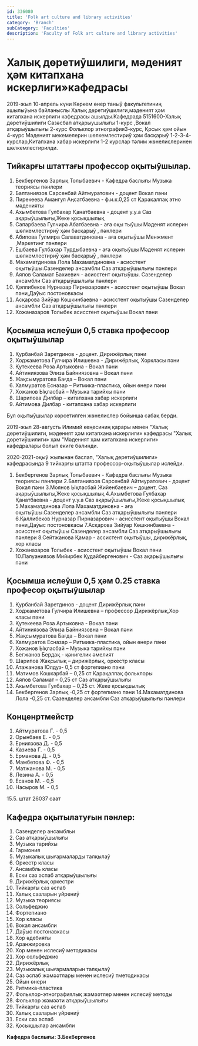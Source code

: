 ```yaml
---
id: 336080
title: 'Folk art culture and library activities'
category: 'Branch'
subCategory: 'Faculties'
description: 'Faculty of Folk art culture and library activities'
---
```


# Халық дѳретиȳшилиги, мәденият ҳәм китапхана искерлиги»кафедрасы

2019-жыл 10-апрель күни Кѳркем ѳнер таныȳ факультетиниң ашылыȳына байланыслы Халық дѳретиȳшилиги,мәденият ҳәм китапхана искерлиги кафедрасы ашылды.Кафедрада 5151600-Халық дѳретиȳшилиги  Сазәсбап атқарыушылығы 1-курс  ,Вокал атқарыȳшылығы 2-курс    Фольклор этнография3-курс, Қосык ҳәм ойын 4-курс  Мәденият мекемелерин шѳлкемлестириȳ ҳәм басқарыȳ 1-2-3-4-курслар,Китапхана хабар искерлиги 1-2 курслар тәлим жѳнелислеринен шѳлкемлестирилди.

## Тийкарғы штаттағы профессор оқытыȳшылар.

1. Бекбергенов Зарлық Толыбаевич - Кафедра баслығы Музыка теориясы пәнлери
2. Балтаниязов Сарсенбай Айтмуратович - доцент Вокал пәни
3. Пирекеева Амангул Аңсатбаевна - ф.и.к.0,25 ст   Қарақалпақ этно мәденияты
4. Ахымбетова Гулбахар Қанатбаевна - доцент у.у.а Саз ақарыȳшылығы,Жеке қосықшылық
5. Сапарбаева Гулчира Абатбаевна - аға оқы тыȳшы Мәденят ислерин шѳлкемлестириȳ ҳәм басқарыȳ , пәнлери
6. Абипова Гулмира  Салаватдиновна - аға оқытыȳшы Менжмент ,Маркетинг пәнлери
7. Ешбаева Гулбахар Турдыбаевна - аға оқытыȳшы Мәденят ислерин шѳлкемлестириȳ ҳәм басқарыȳ , пәнлери
8. Махаматдинова Лола Махаматдиновна - асисстент оқытыȳшы.Сазенделер ансамбли Саз атқарыȳшылығы пәнлери
9. Аяпов Саламат Бахиевич - асисстент оқытыȳшы. Сазенделер ансамбли Саз атқарыȳшылығы пәнлери
10. Қәллибеков Нурназар Пирназарович - асисстент оқытыȳшы Вокал пәни,Даȳыс постоновкасы
11. Асқарова Зийȳар Кѳшкинбаевна - асисстент оқытыȳшы Сазенделер ансамбли Саз атқарыȳшылығы пәнлери
12. Хожаназаров Толыбек  асисстент оқытыȳшы Вокал пәни

## Қосымша ислеȳши 0,5 ставка професоор оқытыȳшылар

1. Қурбанбай  Заретдинов - доцент. Дирижёрлық пәни
2. Ходжаметова Гулчира Илишевна - Дирижёрлық, Хоркласы пәни
3. Қутекеева Роза Артыковна - Вокал пәни
4. Айтиниязова Элиза Байниязовна – Вокал пәни 
5. Жақсымуратова Бағда – Вокал пәни
6. Халмуратов Есназар – Ритмика-пластика, ойын ѳнери пәни
7. Хожанов Ықласбай – Музыка тарийхы пәни
8. Шарипова Дилбар – китапхана хабар искерлиги
9. Айтимова Дилбар - китапхана хабар искерлиги

Бул оқытыȳшылар кѳрсетилген жѳнелислер бойынша сабақ берди.

2019-жыл 28-августь Илимий кеңесиниң қарары менен "Халық дѳретиȳшилиги, мәденият ҳәм китапхана искерлиги» кафедрасы "Халық дѳретиȳшилиги» ҳәм  "Мәденият ҳәм китапхана искерлиги» кафедралары болып екиге бѳлинди.

2020-2021-оқыȳ жылынан баслап, "Халық дѳретиȳшилиги» кафедрасында 9 тийкарғы штатта профессор-оқытыȳшылар ислейди.

1. Бекбергенов Зарлық Толыбаевич - Кафедра баслығы Музыка теориясы пәнлери
2.Балтаниязов Сарсенбай Айтмуратович - доцент Вокал пәни
3.Моянов Ықласбай Жийенбаевич – доцент, Саз ақарыȳшылығы,Жеке қосықшылық
4.Ахымбетова Гулбахар Қанатбаевна - доцент у.у.а Саз ақарыȳшылығы,Жеке қосықшылық
5.Махаматдинова Лола Махаматдиновна - аға оқытыȳшы.Сазенделер ансамбли Саз атқарыȳшылығы пәнлери
6.Қәллибеков Нурназар  Пирназарович - асисстент оқытыȳшы Вокал пәни,Даȳыс постоновкасы
7.Асқарова Зийȳар Кѳшкинбаевна - асисстент оқытыȳшы Сазенделер ансамбли Саз атқарыȳшылығы пәнлери
8.Сейтжанова Қамар - ассистент оқытыȳшы, дирижёрлық, хор класы
9. Хожаназаров Толыбек - асисстент оқытыȳшы Вокал пәни
10.Палуаниязов Мийирбек Қудайбергенович - Саз ақарыȳшылығы пәни

## Қосымша ислеȳши 0,5 ҳәм 0.25 ставка професор оқытыȳшылар

1. Қурбанбай  Заретдинов - доцент Дирижёрлық пәни
2. Ходжаметова Гулчира Илишевна – профессор  Дирижёрлық,Хор класы пәни
3. Қутекеева Роза Артыковна - Вокал пәни
4. Айтиниязова Элиза Байниязовна – Вокал пәни 
5. Жақсымуратова Бағда – Вокал пәни
6. Халмуратов Есназар – Ритмика-пластика, ойын ѳнери пәни
7. Хожанов Ықласбай – Музыка тарийхы пәни
8. Бегжанов Бердақ - қәнигелик әмелият
9. Шарипов Жақсылық – дирижёрлық, оркестр класы
10. Атажанова Юлдуз- 0,5 ст фортепиано пәни  
10. Матимов Кошкарбай – 0,25 ст Қарақалпақ фольклоры
11. Аяпов Саламат – 0,25 ст Саз атқарыȳшылығы
12. Акымбетова Гулбахар – 0,25 ст. Жеке қосықшылық
13. Бекбергенов Зарлық -0,25 ст фортепиано пәни
14.Махаматдинова Лола -0,25 ст. Сазенделер ансамбли Саз атқарыȳшылығы пәнлери

## Конценртмейстр

1. Айтмуратова Г. - 0,5
2. Орынбаев Е.  - 0,5
3. Ерниязова Д. - 0,5
4. Казиева Г. - 0,5
5. Ерманова Д. - 0,5
6. Мамбетова Ф. - 0,5
7. Матжанова М. - 0,5
8. Лезина А. - 0,5
9. Есанов М. - 0,5
10. Насыров М. - 0,5

15.5. штат 26037 саат

## Кафедра оқытылатуғын пәнлер:

1.  Сазенделер ансамбльи
2.  Саз атқарыȳшылығы
3.  Музыка тарийхы
4.  Гармония
5.  Музыкалық шығармаларды талқылаȳ 
6.  Оркестр класы 
7.  Ансамбль класы 
8.  Ески саз әспаб атқарыȳшылығы
9.  Дирижёрлық  оркестри 
10. Тийкарғы саз әспаб 
11. Халық сазларын уйрениȳ 
12.  Музыка теориясы
13.  Сольфеджио
14.  Фортепиано
15.  Хор класы
16.  Вокал ансамбли
17.  Даȳыс постонавкасы
18.  Хор әдебияты
19.  Аранжировка
20.  Хор менен ислесиȳ методикасы
21.  Хор сольфеджио
22.  Дирижёрлық
23.  Музыкалық шығармаларын талқылаȳ
24.  Саз әспаб жәмәәтлары менен ислесиȳ тметодикасы
25.  Ойын ѳнери
26.  Ритмика-пластика
27.  Фольклор-этнографиялық жәмәәтлер менен ислесиȳ методы
28.  Фольклор жәмәәти атқарыȳшылығы 
29.  Тийкарғы саз әспаб
30.  Халық сазларын үйрениȳ
31.  Ески саз әспаб
32.  Қосықшылар ансамбли

**Кафедра баслығы: З.Бекбергенов**
